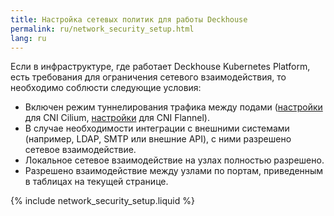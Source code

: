 ```yaml
---
title: Настройка сетевых политик для работы Deckhouse
permalink: ru/network_security_setup.html
lang: ru
---
```


Если в инфраструктуре, где работает Deckhouse Kubernetes Platform, есть требования для ограничения сетевого взаимодействия, то необходимо соблюсти следующие условия:

* Включен режим туннелирования трафика между подами ([настройки](modules/021-cni-cilium/configuration.html#parameters-tunnelmode) для CNI Cilium, [настройки](modules/035-cni-flannel/configuration.html#parameters-podnetworkmode) для CNI Flannel).
* В случае необходимости интеграции с внешними системами (например, LDAP, SMTP или внешние API), с ними разрешено сетевое взаимодействие.
* Локальное сетевое взаимодействие на узлах полностью разрешено.
* Разрешено взаимодействие между узлами по портам, приведенным в таблицах на текущей странице.

{% include network_security_setup.liquid %}
